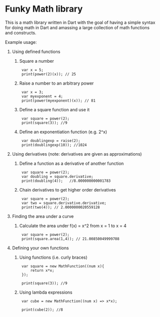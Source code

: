 Funky Math library
==================

This is a math library written in Dart with the goal of having a simple syntax for doing math in Dart and amassing a large collection of math functions and constructs.

Example usage:

1. Using defined functions
    1. Square a number
    
            var x = 5;
            print(power(2)(x)); // 25

    2. Raise a number to an arbitrary power

            var x = 3;
            var myexponent = 4;
            print(power(myexponent)(x)); // 81

    3. Define a square function and use it

            var square = power(2);
            print(square(3)); //9

    4. Define an exponentiation function (e.g. 2^x)

            var doublingexp = raise(2);
            print(doublingexp(10)); //1024

2. Using derivatives (note: derivatives are given as approximations)
    1. Define a function as a derivative of another function

            var square = power(2);
            var doubling = square.derivative;
            print(doubling(4));   //8.000000000001783

    2. Chain derivatives to get higher order derivatives

            var square = power(2);
            var two = square.derivative.derivative;
            print(two(4)); // 2.0000000020559128

3. Finding the area under a curve 
    1. Calculate the area under f(x) = x^2 from x = 1 to x = 4
    
            var square = power(2);
            print(square.area(1,4)); // 21.00850049999708

4. Defining your own functions
    1. Using functions (i.e. curly braces)
    
            var square = new MathFunction((num x){
                return x*x;
            });

            print(square(3)); //9

    2. Using lambda expressions
        
            var cube = new MathFunction((num x) => x*x);
            
            print(cube(2)); //8